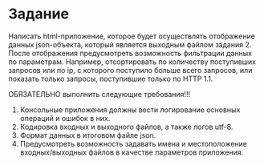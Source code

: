# Задание
Написать html-приложение, которое будет осуществлять отображение
данных json-объекта, который является выходным файлом задания 2. После
отображения предусмотреть возможность фильтрации данных по
параметрам. Например, отсортировать по количеству поступивших запросов
или по ip, с которого поступило больше всего запросов, или показать только
запросы, поступившие только по HTTP 1.1.

ОБЯЗАТЕЛЬНО выполнить следующие требования!!!
1. Консольные приложения должны вести логирование основных
операций и ошибок в них.
2. Кодировка входных и выходного файлов, а также логов utf-8.
3. Формат данных в итоговом файле json.
4. Предусмотреть возможность задавать имена и местоположение
входных/выходных файлов в качестве параметров приложения.
